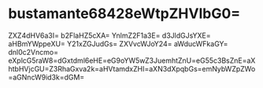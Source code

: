 # bustamante68428eWtpZHVlbG0=
ZXZ4dHV6a3I=
b2FlaHZ5cXA=
YnlmZ2F1a3E=
d3JldGJsYXE=
aHBmYWppeXU=
Y21xZGJudGs=
ZXVvcWJoY24=
aWducWFkaGY=
dnl0c2Vncmo=
eXplcG5raW8=dGxtdml6eHE=eG9oYW5wZ3JuemhtZnU=eG55c3BsZnE=aXhtbHVjcGU=Z3RhaGxva2k=aHVtamdxZHI=aXN3dXpqbGs=emNybWZpZWo=aGNncW9id3k=dGM=
